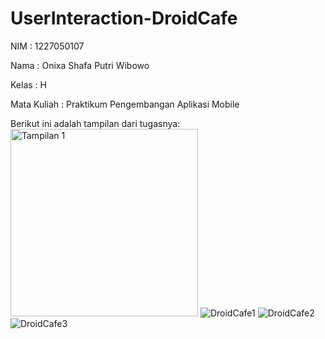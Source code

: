 # UserInteraction-DroidCafe

<p>NIM : 1227050107</p>
<p>Nama : Onixa Shafa Putri Wibowo</p>
<p>Kelas : H</p>
<p>Mata Kuliah : Praktikum Pengembangan Aplikasi Mobile</p>

Berikut ini adalah tampilan dari tugasnya:
<img src="https://github.com/user-attachments/assets/155fae69-457c-4f86-ae14-9a50a7d5f3e6.jpg" alt="Tampilan 1" width="300" />
![DroidCafe1](https://github.com/user-attachments/assets/155fae69-457c-4f86-ae14-9a50a7d5f3e6)
![DroidCafe2](https://github.com/user-attachments/assets/62fd912f-0f41-48b8-8089-32612775f5f7)
![DroidCafe3](https://github.com/user-attachments/assets/dfe3c085-3ba7-41c2-bb92-d6685fa40181)
